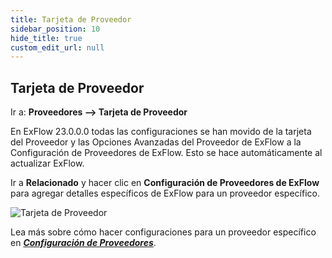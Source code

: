 ```yaml
---
title: Tarjeta de Proveedor
sidebar_position: 10
hide_title: true
custom_edit_url: null
---
```

## Tarjeta de Proveedor

Ir a: **Proveedores --> Tarjeta de Proveedor**

En ExFlow 23.0.0.0 todas las configuraciones se han movido de la tarjeta del Proveedor y las Opciones Avanzadas del Proveedor de ExFlow a la Configuración de Proveedores de ExFlow. Esto se hace automáticamente al actualizar ExFlow.

Ir a **Relacionado** y hacer clic en **Configuración de Proveedores de ExFlow** para agregar detalles específicos de ExFlow para un proveedor específico.

![Tarjeta de Proveedor](@site/static/img/media/Vendor-card-exflow-vendor-setup-001.png)

  Lea más sobre cómo hacer configuraciones para un proveedor específico en [***Configuración de Proveedores***](https://docs.signupsoftware.com/business-central/docs/user-manual/business-functionality/vendor-setup#vendor-setup).

